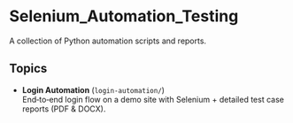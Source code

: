 # Selenium_Automation_Testing

A collection of Python automation scripts and reports.

## Topics

- **Login Automation** (`login-automation/`)  
  End‑to‑end login flow on a demo site with Selenium + detailed test case reports (PDF & DOCX).

